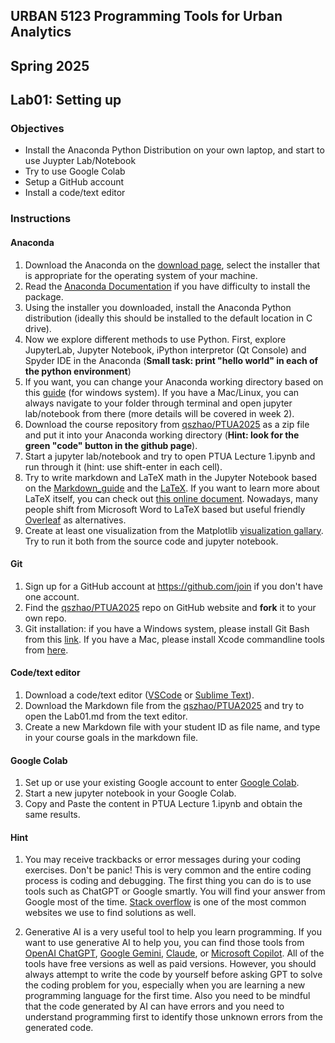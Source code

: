 ## URBAN 5123 Programming Tools for Urban Analytics
## Spring 2025
## Lab01: Setting up

### Objectives

 - Install the Anaconda Python Distribution on your own laptop, and start to use Juypter Lab/Notebook
 - Try to use Google Colab
 - Setup a GitHub account
 - Install a code/text editor

### Instructions

#### Anaconda

 1. Download the Anaconda on the [download page][anaconda], select the installer that is appropriate for the operating system of your machine.
 2. Read the [Anaconda Documentation][anaconda_doc] if you have difficulty to install the package.
 3. Using the installer you downloaded, install the Anaconda Python distribution (ideally this should be installed to the default location in C drive).
 4. Now we explore different methods to use Python. First, explore JupyterLab, Jupyter Notebook, iPython interpretor (Qt Console) and Spyder IDE in the Anaconda (**Small task: print "hello world" in each of the python environment**)
 5. If you want, you can change your Anaconda working directory based on this [guide][guide] (for windows system). If you have a Mac/Linux, you can always navigate to your folder through terminal and open jupyter lab/notebook from there (more details will be covered in week 2).
 6. Download the course repository from [qszhao/PTUA2025][repo] as a zip file and put it into your Anaconda working directory (**Hint: look for the green "code" button in the github page**).
 7. Start a jupyter lab/notebook and try to open PTUA Lecture 1.ipynb and run through it (hint: use shift-enter in each cell). 
 8. Try to write markdown and LaTeX math in the Jupyter Notebook based on the [Markdown_guide][markdown] and the [LaTeX][LaTex_math]. If you want to learn more about LaTeX itself, you can check out [this online document][LaTex]. Nowadays, many people shift from Microsoft Word to LaTeX based but useful friendly [Overleaf][overleaf] as alternatives. 
 9. Create at least one visualization from the Matplotlib [visualization gallary][gallary]. Try to run it both from the source code and jupyter notebook. 

 
#### Git
 1. Sign up for a GitHub account at https://github.com/join if you don't have one account.
 2. Find the [qszhao/PTUA2025][repo] repo on GitHub website and **fork** it to your own repo.
 3. Git installation: if you have a Windows system, please install Git Bash from this [link][gitbash]. If you have a Mac, please install Xcode commandline tools from [here][commandline tools].

#### Code/text editor
 1. Download a code/text editor ([VSCode][VSCode] or [Sublime Text][Sublime]).
 2. Download the Markdown file from the [qszhao/PTUA2025][repo] and try to open the Lab01.md from the text editor.
 3. Create a new Markdown file with your student ID as file name, and type in your course goals in the markdown file. 

#### Google Colab
 1. Set up or use your existing Google account to enter [Google Colab][colab].
 2. Start a new jupyter notebook in your Google Colab.
 3. Copy and Paste the content in PTUA Lecture 1.ipynb and obtain the same results.
 
#### Hint
 1. You may receive trackbacks or error messages during your coding exercises. Don't be panic! This is very common and the entire coding process is coding and debugging. The first thing you can do is to use tools such as ChatGPT or Google smartly. You will find your answer from Google most of the time. [Stack overflow][stackoverflow] is one of the most common websites we use to find solutions as well. 

 2. Generative AI is a very useful tool to help you learn programming. If you want to use generative AI to help you, you can find those tools from [OpenAI ChatGPT][chatgpt], [Google Gemini][gemini], [Claude][claude], or [Microsoft Copilot][copilot]. All of the tools have free versions as well as paid versions. However, you should always attempt to write the code by yourself before asking GPT to solve the coding problem for you, especially when you are learning a new programming language for the first time. Also you need to be mindful that the code generated by AI can have errors and you need to understand programming first to identify those unknown errors from the generated code. 
 
[anaconda]: https://www.anaconda.com/download
[anaconda_doc]: https://docs.anaconda.com/anaconda/
[markdown]: https://www.markdownguide.org/basic-syntax/
[VScode]: https://code.visualstudio.com/
[Sublime]: https://www.sublimetext.com/download
[LaTex_math]: https://epfllibrary.github.io/latex-course/07-Maths/index.html
[LaTex]: https://epfllibrary.github.io/latex-course/
[overleaf]:https://www.overleaf.com/
[repo]: https://github.com/qszhao/PTUA2025
[colab]: https://colab.research.google.com/notebooks/welcome.ipynb?hl=en#recent=true
[gallary]: https://matplotlib.org/stable/gallery/index.html
[stackoverflow]: https://stackoverflow.com/
[guide]: https://medium.com/@shanyitan/how-to-change-the-working-directory-of-jupyter-and-jupyter-lab-on-windows-environment-bbe5a5a99f05
[gitbash]: https://git-scm.com/downloads
[commandline tools]: https://osxdaily.com/2014/02/12/install-command-line-tools-mac-os-x/
[chatgpt]:https://chat.openai.com/auth/login
[gemini]:https://gemini.google.com/
[claude]:https://claude.ai/login
[copilot]:https://copilot.microsoft.com/